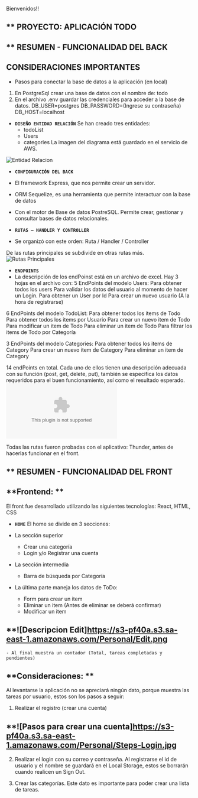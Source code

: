 
Bienvenidos!!
## ** PROYECTO: APLICACIÓN TODO

## ** RESUMEN - FUNCIONALIDAD DEL BACK

## CONSIDERACIONES IMPORTANTES 

- Pasos para conectar la base de datos a la aplicación (en local)
1. En PostgreSql crear una base de datos con el nombre de: todo
2. En el archivo .env guardar las credenciales para acceder a la base de datos.
DB_USER=postgres
DB_PASSWORD=(Ingrese su contraseña)
DB_HOST=localhost

-  **`DISEÑO ENTIDAD RELACIÓN`**
Se han creado tres entidades:
    - todoList
    - Users
    - categories
La imagen del diagrama está guardado en el servicio de AWS.


![Entidad Relacion]( https://s3-pf40a.s3.sa-east-1.amazonaws.com/Personal/Entity.jpg)

-  **`CONFIGURACIÓN DEL BACK`**
- El framework Express, que nos permite crear un servidor.
- ORM Sequelize, es una herramienta que permite interactuar con la base de datos
- Con el motor de Base de datos PostreSQL. Permite crear, gestionar y consultar bases de datos relacionales.

-  **`RUTAS – HANDLER Y CONTROLLER`**
- Se organizó con este orden:
Ruta / Handler / Controller

De las rutas principales se subdivide en otras rutas más.
![Rutas Principales](https://s3-pf40a.s3.sa-east-1.amazonaws.com/Personal/Router.jpg)

-  **`ENDPOINTS`**
- La descripción de los endPoinst está en un archivo de excel. Hay 3 hojas en el archivo con:
5 EndPoints del modelo Users:
    Para obtener todos los users
    Para validar los datos del usuario al momento de hacer un Login.
    Para obtener un User por Id
    Para crear un nuevo usuario (A la hora de registrarse)

6 EndPoints del modelo TodoList:
    Para obtener todos los items de Todo
    Para obtener todos los items por Usuario
    Para crear un nuevo item de Todo
    Para modificar un item de Todo
    Para eliminar un item de Todo
    Para filtrar los items de Todo por Categoría

3 EndPoints del modelo Categories:
    Para obtener todos los items de Category
    Para crear un nuevo item de Category
    Para eliminar un item de Category

 14 endPoints en total. Cada uno de ellos tienen una descripción adecuada con su función (post, get, delete, put), también se especifica los datos requeridos para el buen funcionamiento, así como el resultado esperado.
![Descripcion EndPoints](https://s3-pf40a.s3.sa-east-1.amazonaws.com/Personal/ENDPOINTS+-+Descripcion.xlsx)

Todas las rutas fueron probadas con el aplicativo: Thunder, antes de hacerlas funcionar en el front.

## ** RESUMEN - FUNCIONALIDAD DEL FRONT

## **Frontend: **
El front fue desarrollado utilizando las siguientes tecnologías:
React, HTML, CSS

-  **`HOME`**
El home se divide en 3 secciones:

- La sección superior
    - Crear una categoría
    - Login y/o Registrar una cuenta

- La sección intermedia
    - Barra de búsqueda por Categoría

- La última parte maneja los datos de ToDo:
    - Form para crear un item
    - Eliminar un item (Antes de eliminar se deberá confirmar)
    - Modificar un item
## **![Descripcion Edit]https://s3-pf40a.s3.sa-east-1.amazonaws.com/Personal/Edit.png

    - Al final muestra un contador (Total, tareas completadas y pendientes)

## **Consideraciones: **
Al levantarse la aplicación no se apreciará ningún dato, porque muestra las tareas por usuario, estos son los pasos a seguir:

1) Realizar el registro (crear una cuenta)
## **![Pasos para crear una cuenta]https://s3-pf40a.s3.sa-east-1.amazonaws.com/Personal/Steps-Login.jpg

2) Realizar el login con su correo y contraseña. Al registrarse el id de usuario y el nombre se guardará en el Local Storage, estos se borrarán cuando realicen un Sign Out.

3) Crear las categorías. Este dato es importante para poder crear una lista de tareas.






